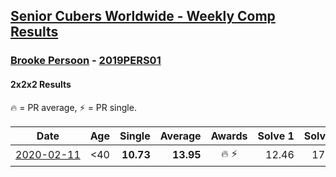 <style>table {white-space: nowrap;}</style>

## [Senior Cubers Worldwide - Weekly Comp Results](/scw-comp/results/)
### [Brooke Persoon](README.md) - [2019PERS01](https://www.worldcubeassociation.org/persons/2019PERS01?event=222)
#### 2x2x2 Results

<span style="white-space: nowrap;">🔥 = PR average</span>, <span style="white-space: nowrap;">⚡ = PR single</span>.

| Date | Age | Single | Average | Awards | Solve 1 | Solve 2 | Solve 3 | Solve 4 | Solve 5 | Video |
| :--: | :--: | --: | --: | :--: | --: | --: | --: | --: | --: | :-- |
| [2020-02-11](../../results/2020-02-11/222.md) | <40 | **10.73** | **13.95** | 🔥 ⚡ | 12.46 | 17.37 | DNF | 12.03 | **10.73** | [Link](https://www.facebook.com/events/176704156956327?view=permalink&id=181292296497513) |


<!-- Global site tag (gtag.js) - Google Analytics -->
<script async src="https://www.googletagmanager.com/gtag/js?id=UA-86348435-3"></script>
<script>window.dataLayer = window.dataLayer || []; function gtag() {dataLayer.push(arguments);} gtag('js', new Date()); gtag('config', 'UA-86348435-3');</script>
